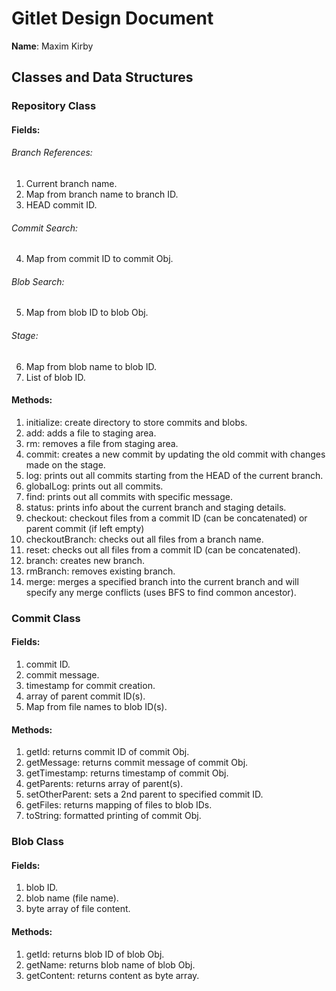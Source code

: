 # Gitlet Design Document

**Name**: Maxim Kirby

## Classes and Data Structures

### Repository Class
#### Fields:
###### Branch References:
1. Current branch name.
2. Map from branch name to branch ID.
3. HEAD commit ID.

###### Commit Search:
4. Map from commit ID to commit Obj.

###### Blob Search:
5. Map from blob ID to blob Obj.

###### Stage:
6. Map from blob name to blob ID.
7. List of blob ID.

#### Methods:
1. initialize: create directory to store commits and blobs.
2. add: adds a file to staging area.
3. rm: removes a file from staging area.
4. commit: creates a new commit by updating the old commit with changes made on the stage.
5. log: prints out all commits starting from the HEAD of the current branch.
6. globalLog: prints out all commits.
7. find: prints out all commits with specific message.
8. status: prints info about the current branch and staging details.
9. checkout: checkout files from a commit ID (can be concatenated) or parent commit (if left empty)
10. checkoutBranch: checks out all files from a branch name.
11. reset: checks out all files from a commit ID (can be concatenated).
12. branch: creates new branch.
13. rmBranch: removes existing branch.
14. merge: merges a specified branch into the current branch and will specify any merge conflicts (uses BFS to find common ancestor).

### Commit Class
#### Fields:
1. commit ID.
2. commit message.
3. timestamp for commit creation.
4. array of parent commit ID(s).
5. Map from file names to blob ID(s).
#### Methods:
1. getId: returns commit ID of commit  Obj.
2. getMessage: returns commit message of commit Obj.
3. getTimestamp: returns timestamp of commit Obj.
4. getParents: returns array of parent(s).
5. setOtherParent: sets a 2nd parent to specified commit ID.
6. getFiles: returns mapping of files to blob IDs.
7. toString: formatted printing of commit Obj.

### Blob Class
#### Fields:
1. blob ID.
2. blob name (file name).
3. byte array of file content.
#### Methods:
1. getId: returns blob ID of blob Obj.
2. getName: returns blob name of blob Obj.
3. getContent: returns content as byte array. 